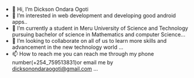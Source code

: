 - 👋 Hi, I’m Dickson Ondara Ogoti
- 👀 I’m interested in web development and developing good android apps..
- 🌱 I’m currently a student in Meru University of Science and Technology pursuing bachelor of science in Mathematics and computer Science...
- 💞️ I’m looking to collaborate on  all of us to learn more skills and advancement in the new technology world ...
- 📫 How to reach me you can reach me through my phone number(+254_759513831)or email me by dicksonondaraogoti@gmail.com ...

<!---
Dickson99/Dickson99 is a ✨ special ✨ repository because its `README.md` (this file) appears on your GitHub profile.
You can click the Preview link to take a look at your changes.
--->

